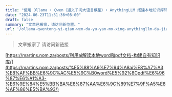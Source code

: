 ```yaml
---
title: "使用 Ollama + Qwen（通义千问大语言模型）+ AnythingLLM 搭建本地知识库转向"
date: "2024-06-23T11:31:36+08:00"
draft: false
summary: "文章已搬家，请访问新位置。"
url: '/ollama-qwentong-yi-qian-wen-da-yu-yan-mo-xing-anythingllm-da-jian-ben-di-zhi-shi-ku-shi-xian-shou-cuo-aizhuan-jia-xi-tong.html'
---
```


> 文章搬家了
> 请访问新链接

[https://martins.nom.za/posts/利用ai解读本地word和pdf文档-构建自有知识库/](https://martins.nom.za/posts/%E5%88%A9%E7%94%A8ai%E8%A7%A3%E8%AF%BB%E6%9C%AC%E5%9C%B0word%E5%92%8Cpdf%E6%96%87%E6%A1%A3-%E6%9E%84%E5%BB%BA%E8%87%AA%E6%9C%89%E7%9F%A5%E8%AF%86%E5%BA%93/)